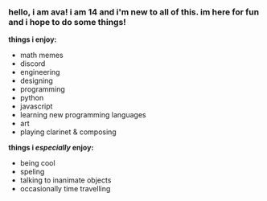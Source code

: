 <!-- i have no idea what to write, and it's painfully obvious. --> 
### hello, i am ava!  i am 14 and i'm new to all of this.  im here for fun and i hope to do some things!
**things i enjoy:**
- math memes
- discord
- engineering
- designing
- programming
- python
- javascript
- learning new programming languages
- art
- playing clarinet & composing

**things i *especially* enjoy:**
- being cool
- speling
- talking to inanimate objects
- occasionally time travelling








